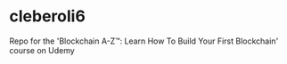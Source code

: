 # cleberoli6
Repo for the 'Blockchain A-Z™: Learn How To Build Your First Blockchain' course on Udemy
